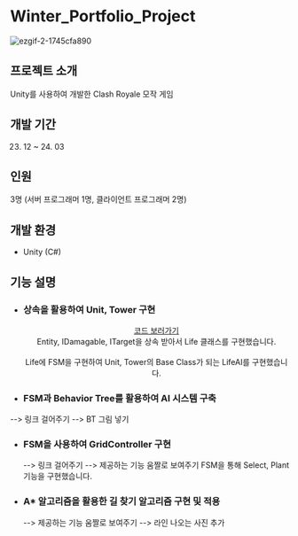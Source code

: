 # Winter_Portfolio_Project

![ezgif-2-1745cfa890](https://github.com/minkimgyu/Winter_Portfolio_Project/assets/48249824/cb1023ec-0d6a-41c4-9027-29aae4e79449)


## 프로젝트 소개
Unity를 사용하여 개발한 Clash Royale 모작 게임

## 개발 기간
23. 12 ~ 24. 03

## 인원
3명 (서버 프로그래머 1명, 클라이언트 프로그래머 2명)

## 개발 환경
* Unity (C#)

## 기능 설명

* ### 상속을 활용하여 Unit, Tower 구현
  <div align="center">
    <a href="https://github.com/minkimgyu/Winter_Portfolio_Project/blob/4ed4d99131ea823d88696ea89eb4fdc2b6e46629/Winter_Portfolio_Project/Assets/Scripts/AI/Entity/Entity.cs#L15">코드 보러가기</a>
  </div>
  
  <div align="center">
    Entity, IDamagable, ITarget을 상속 받아서 Life 클래스를 구현했습니다. 
    </br>
    </br>
    Life에 FSM을 구현하여 Unit, Tower의 Base Class가 되는 LifeAI를 구현했습니다.
  </div>
* ### FSM과 Behavior Tree를 활용하여 AI 시스템 구축

--> 링크 걸어주기
--> BT 그림 넣기

* ### FSM을 사용하여 GridController 구현

  --> 링크 걸어주기
  --> 제공하는 기능 움짤로 보여주기
  FSM을 통해 Select, Plant 기능을 구현했습니다.

* ### A* 알고리즘을 활용한 길 찾기 알고리즘 구현 및 적용

  --> 제공하는 기능 움짤로 보여주기
  --> 라인 나오는 사진 추가
